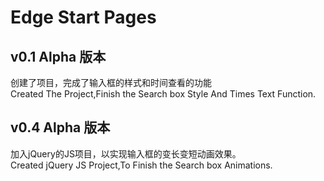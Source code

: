 # Edge Start Pages
## v0.1 Alpha 版本
创建了项目，完成了输入框的样式和时间查看的功能 <br>
Created The Project,Finish the Search box Style And Times Text Function.
## v0.4 Alpha 版本
加入jQuery的JS项目，以实现输入框的变长变短动画效果。<br>
Created jQuery JS Project,To Finish the Search box Animations.
